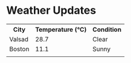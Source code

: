 # Weather Updates

<!-- WEATHER-UPDATE-START -->
<table><tr><th>City</th><th>Temperature (°C)</th><th>Condition</th></tr><tr><td>Valsad</td><td>28.7</td><td>Clear</td></tr><tr><td>Boston</td><td>11.1</td><td>Sunny</td></tr><tr><td></td><td></td><td></td></tr></table>
<!-- WEATHER-UPDATE-END -->
